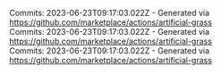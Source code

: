 Commits: 2023-06-23T09:17:03.022Z - Generated via https://github.com/marketplace/actions/artificial-grass
<br>
Commits: 2023-06-23T09:17:03.022Z - Generated via https://github.com/marketplace/actions/artificial-grass
<br>
Commits: 2023-06-23T09:17:03.022Z - Generated via https://github.com/marketplace/actions/artificial-grass
<br>
